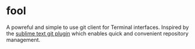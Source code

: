 # fool

A powreful and simple to use git client for Terminal interfaces. Inspired by the [sublime text git plugin]() which enables quick and convenient repository management.

